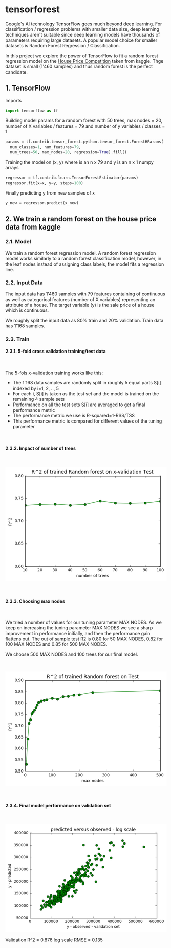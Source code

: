 # tensorforest

Google's AI technology TensorFlow goes much beyond deep learning. For classification / regression problems with smaller data size, deep learning techniques aren't suitable since deep learning models have thousands of parameters requiring large datasets. A popular model choice for smaller datasets is Random Forest Regression / Classification.

In this project we explore the power of TensorFlow to fit a random forest regression model on the [House Price Competition](https://www.kaggle.com/c/house-prices-advanced-regression-techniques) taken from kaggle. Thge dataset is small (1'460 samples) and thus random forest is the perfect candidate.

## 1. TensorFlow

Imports
```python
import tensorflow as tf
```

Building model params for a random forest with 50 trees, max nodes = 20, number of X variables / features = 79 and number of y variables / classes = 1
```python
params = tf.contrib.tensor_forest.python.tensor_forest.ForestHParams(
  num_classes=1, num_features=79, 
  num_trees=50, max_nodes=20, regression=True).fill()
```

Training the model on (x, y) where is an n x 79 and y is an n x 1 numpy arrays
```python
regressor = tf.contrib.learn.TensorForestEstimator(params)
regressor.fit(x=x, y=y, steps=100)
```

Finally predicting y from new samples of x
```python
y_new = regressor.predict(x_new)
```


## 2. We train a random forest on the house price data from kaggle
### 2.1. Model
We train a random forest regression model. A random forest regression model works similarly to a random forest classification model, however, in the leaf nodes instead of assigning class labels, the model fits a regression line.

### 2.2. Input Data

The input data has 1'460 samples with 79 features containing of continuous as well as categorical features (number of X variables) representing an attribute of a house. The target variable (y) is the sale price of a house which is continuous.

We roughly split the input data as 80% train and 20% validation. Train data has 1'168 samples.

### 2.3. Train

#### 2.3.1. 5-fold cross validation training/test data

<br>

The 5-fols x-validation training works like this:

* The 1'168 data samples are randomly split in roughly 5 equal parts S[i] indexed by i=1, 2, .., 5
* For each i, S[i] is taken as the test set and the model is trained on the remaining 4 sample sets
* Performance on all the test sets S[i] are averaged to get a final performance metric
* The performance metric we use is R-squared=1-RSS/TSS
* This performance metric is compared for different values of the tuning parameter

<br>

#### 2.3.2. Impact of number of trees

<br>

![Impact of Tree number](https://github.com/indiquant/tensorforest/blob/master/examples/images/num_trees.png)

<br>

#### 2.3.3. Choosing max nodes

<br>

We tried a number of values for our tuning parameter MAX NODES. As we keep on increasing the tuning parameter MAX NODES we see a sharp improvement in performance initially, and then the performance gain flattens out. The out of sample test R2 is 0.80 for 50 MAX NODES, 0.82 for 100 MAX NODES and 0.85 for 500 MAX NODES. 

We choose 500 MAX NODES and 100 trees for our final model.

<br>

![Impact of Max nodes](https://github.com/indiquant/tensorforest/blob/master/examples/images/max_nodes.png)

<br>

#### 2.3.4. Final model performance on validation set

<br>

![Final Model Performance](https://github.com/indiquant/tensorforest/blob/master/examples/images/prediction_logscale.png)

Validation R^2 = 0.876
log scale RMSE = 0.135

<br>
